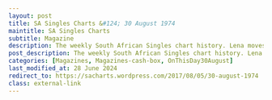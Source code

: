 ```yaml
---
layout: post
title: SA Singles Charts &#124; 30 August 1974
maintitle: SA Singles Charts
subtitle: Magazine
description: The weekly South African Singles chart history. Lena moves down the charts from number 5 to number 9 with Ma! (He’s Making Eyes at Me)
post_description: The weekly South African Singles chart history. Lena moves down the charts from number 5 to number 9 with Ma! (He’s Making Eyes at Me)
categories: [Magazines, Magazines-cash-box, OnThisDay30August]
last_modified_at: 28 June 2024
redirect_to: https://sacharts.wordpress.com/2017/08/05/30-august-1974
class: external-link
---
```


